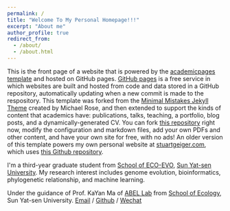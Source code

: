 ```yaml
---
permalink: /
title: "Welcome To My Personal Homepage!!!"
excerpt: "About me"
author_profile: true
redirect_from: 
  - /about/
  - /about.html
---
```


This is the front page of a website that is powered by the [academicpages template](https://github.com/academicpages/academicpages.github.io) and hosted on GitHub pages. [GitHub pages](https://pages.github.com) is a free service in which websites are built and hosted from code and data stored in a GitHub repository, automatically updating when a new commit is made to the respository. This template was forked from the [Minimal Mistakes Jekyll Theme](https://mmistakes.github.io/minimal-mistakes/) created by Michael Rose, and then extended to support the kinds of content that academics have: publications, talks, teaching, a portfolio, blog posts, and a dynamically-generated CV. You can fork [this repository](https://github.com/academicpages/academicpages.github.io) right now, modify the configuration and markdown files, add your own PDFs and other content, and have your own site for free, with no ads! An older version of this template powers my own personal website at [stuartgeiger.com](http://stuartgeiger.com), which uses [this Github repository](https://github.com/staeiou/staeiou.github.io).

I'm a third-year graduate student from [School of ECO-EVO](https://eco.sysu.edu.cn/), [Sun Yat-sen University](https://www.sysu.edu.cn/sysuen/). My research interest includes genome evolution, bioinformatics, phylogenetic relationship, and machine learning.

Under the guidance of Prof. KaYan Ma of [ABEL Lab](https://abel-sysu.github.io/en/) from [School of Ecology](https://eco.sysu.edu.cn/), Sun Yat-sen University.
[Email](mailto:ziweiw1998@gmail.com) / [Github](https://github.com/ziweiwuzw/) / [Wechat](../images/WeChat-number.jpg) 


